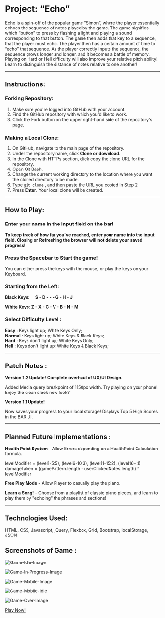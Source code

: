 # Project: “Echo”

Echo is a spin-off of the popular game “Simon”, where the player essentially echoes the sequence of notes played by the game. The game signifies which “button” to press by flashing a light and playing a sound corresponding to that button. The game then adds that key to a sequence, that the player must echo. The player then has a certain amount of time to “echo” that sequence. As the player correctly inputs the sequence, the sequence grows longer and longer, and it becomes a battle of memory. Playing on Hard or Hell difficulty will also improve your relative pitch ability! Learn to distinguish the distance of notes relative to one another!

---

## **Instructions**:

### **Forking Repository**:

1. Make sure you're logged into GitHub with your account.
2. Find the GitHub repository with which you'd like to work.
3. Click the Fork button on the upper right-hand side of the repository's page.

### **Making a Local Clone**:

1. On GitHub, navigate to the main page of the repository.
2. Under the repository name, click **Clone or download**.
3. In the Clone with HTTPs section, click copy the clone URL for the repository.
4. Open Git Bash.
5. Change the current working directory to the location where you want the cloned directory to be made.
6. Type `git clone` , and then paste the URL you copied in Step 2.
7. Press **Enter**. Your local clone will be created.
   
---

## **How to Play**:

### Enter your name in the input field on the bar!

**To keep track of how far you've reached, enter your name into the input field. Closing or Refreshing the browser will not delete your saved progress!**

### Press the **Spacebar** to Start the game!

You can either press the keys with the mouse, or play the keys on your Keyboard.   

### Starting from the Left:

**Black Keys**: &nbsp;&nbsp;&nbsp;&nbsp;**S - D - - - G - H - J**

**White Keys**: **Z - X - C - V - B - N - M**

### **Select Difficulty Level** :

**Easy** : Keys light up; White Keys Only;    
**Normal** : Keys light up; White Keys & Black Keys;   
**Hard** : Keys don't light up; White Keys Only;   
**Hell** : Keys don't light up; White Keys & Black Keys;   
   
---

## **Patch Notes** : 

**Version 1.2 Update!**
**Complete overhaul of UX/UI Design.**

Added Media query breakpoint of 1150px width.
Try playing on your phone!
Enjoy the clean sleek new look?

**Version 1.1 Update!**   

Now saves your progress to your local storage!
Displays Top 5 High Scores in the BAR UI.

---

## **Planned Future Implementations** :

**Health Point System** - Allow Errors depending on a HealthPoint Calculation formula.   

levelModifier = (level1-5:5), (level6-10:3), (level11-15:2), (level16+:1)   
damageTaken = (gamePattern.length - userClickedNotes.length) * levelModifier

**Free Play Mode** - Allow Player to casually play the piano.

**Learn a Song!** - Choose from a playlist of classic piano pieces, and learn to play them by "echoing" the phrases and sections!
   
---

## **Technologies Used**: 

HTML, CSS, Javascript, jQuery, Flexbox, Grid, Bootstrap, localStorage, JSON

## **Screenshots of Game** : 

![Game-Idle-Image](https://raw.githubusercontent.com/simpleCodify/Project-Echo/master/images/Game-Idle.png)

![Game-In-Progress-Image](https://raw.githubusercontent.com/simpleCodify/Project-Echo/master/images/Game-In-Progress.png)

![Game-Mobile-Image](https://raw.githubusercontent.com/simpleCodify/Project-Echo/master/images/Game-Mobile-Idle.png)

![Game-Mobile-Idle](https://raw.githubusercontent.com/simpleCodify/Project-Echo/master/images/Game-Mobile-Idle.png)

![Game-Over-Image](https://raw.githubusercontent.com/simpleCodify/Project-Echo/master/images/Game-Over.png)

[Play Now!](https://simplecodify.github.io/Project-Echo/)

